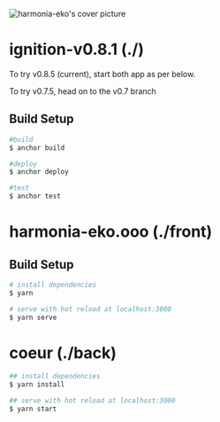 ![harmonia-eko's cover picture](https://harmonia-eko.ghost.io/content/images/size/w1000/2021/10/E3HD.png)

# ignition-v0.8.1 (./)

To try v0.8.5 (current), start both app as per below.

To try v0.7.5, head on to the v0.7 branch

## Build Setup

```bash
#build
$ anchor build

#deploy
$ anchor deploy

#test
$ anchor test
```

# harmonia-eko.ooo (./front)

## Build Setup

```bash
# install dependencies
$ yarn

# serve with hot reload at localhost:3000
$ yarn serve
```

# coeur (./back)

```bash
## install dependencies
$ yarn install

## serve with hot reload at localhost:3000
$ yarn start
```
